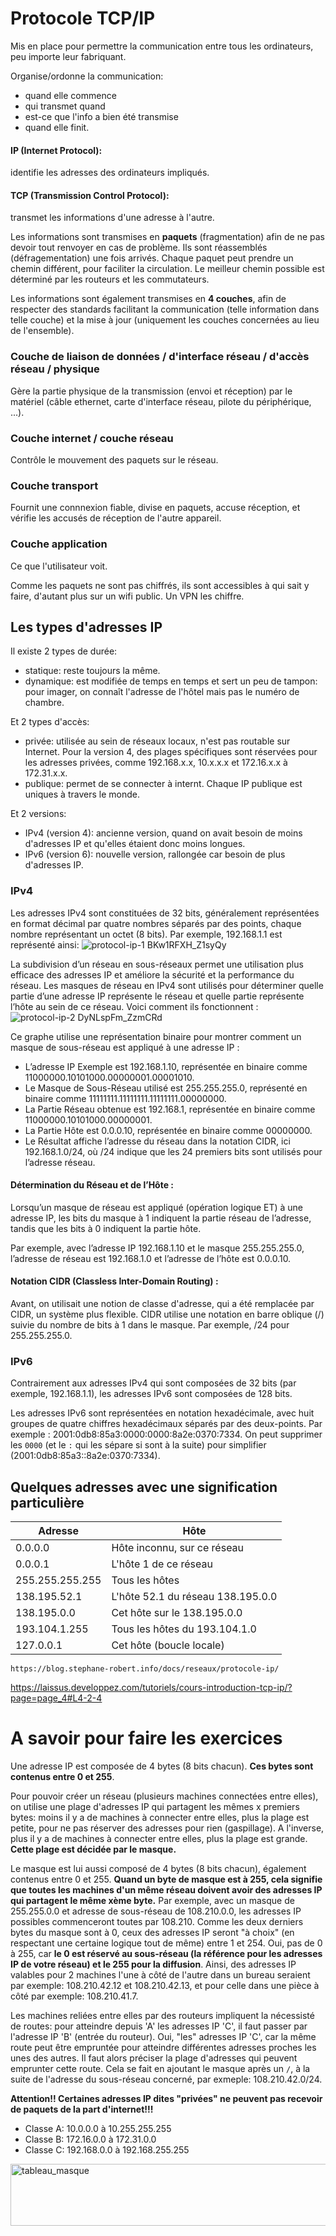 # Protocole TCP/IP

Mis en place pour permettre la communication entre tous les ordinateurs, peu importe leur fabriquant.

Organise/ordonne la communication: 
- quand elle commence
- qui transmet quand
- est-ce que l'info a bien été transmise
- quand elle finit.

#### IP (Internet Protocol): 
identifie les adresses des ordinateurs impliqués.

#### TCP (Transmission Control Protocol):
transmet les informations d'une adresse à l'autre.


Les informations sont transmises en **paquets** (fragmentation) afin de ne pas devoir tout renvoyer en cas de problème. Ils sont réassemblés (défragementation) une fois arrivés. Chaque paquet peut prendre un chemin différent, pour faciliter la circulation. Le meilleur chemin possible est déterminé par les routeurs et les commutateurs.

Les informations sont également transmises en **4 couches**, afin de respecter des standards facilitant la communication (telle information dans telle couche) et la mise à jour (uniquement les couches concernées au lieu de l'ensemble).

### Couche de liaison de données / d'interface réseau / d'accès réseau / physique 
Gère la partie physique de la transmission (envoi et réception) par le matériel (câble ethernet, carte d'interface réseau, pilote du périphérique, ...).

### Couche internet / couche réseau
Contrôle le mouvement des paquets sur le réseau.

### Couche transport
Fournit une connnexion fiable, divise en paquets, accuse réception, et vérifie les accusés de réception de l'autre appareil.

### Couche application
Ce que l'utilisateur voit.

Comme les paquets ne sont pas chiffrés, ils sont accessibles à qui sait y faire, d'autant plus sur un wifi public. Un VPN les chiffre.

## Les types d'adresses IP
Il existe 2 types de durée:
- statique: reste toujours la même.
- dynamique: est modifiée de temps en temps et sert un peu de tampon: pour imager, on connaît l'adresse de l'hôtel mais pas le numéro de chambre.

Et 2 types d'accès:
- privée: utilisée au sein de réseaux locaux, n'est pas routable sur Internet. Pour la version 4, des plages spécifiques sont réservées pour les adresses privées, comme 192.168.x.x, 10.x.x.x et 172.16.x.x à 172.31.x.x.
- publique: permet de se connecter à internt. Chaque IP publique est uniques à travers le monde. 

Et 2 versions:
- IPv4 (version 4): ancienne version, quand on avait besoin de moins d'adresses IP et qu'elles étaient donc moins longues.
- IPv6 (version 6): nouvelle version, rallongée car besoin de plus d'adresses IP.

### IPv4
Les adresses IPv4 sont constituées de 32 bits, généralement représentées en format décimal par quatre nombres séparés par des points, chaque nombre représentant un octet (8 bits). Par exemple, 192.168.1.1 est représenté ainsi:
![protocol-ip-1 BKw1RFXH_Z1syQy](https://github.com/user-attachments/assets/6ee37ff5-2ae9-4070-b551-26e1a4bbe0e4)

La subdivision d’un réseau en sous-réseaux permet une utilisation plus efficace des adresses IP et améliore la sécurité et la performance du réseau. Les masques de réseau en IPv4 sont utilisés pour déterminer quelle partie d’une adresse IP représente le réseau et quelle partie représente l’hôte au sein de ce réseau. Voici comment ils fonctionnent :
![protocol-ip-2 DyNLspFm_ZzmCRd](https://github.com/user-attachments/assets/fdd55f2e-c7da-4d30-b8ec-ae64fb1418e1)

Ce graphe utilise une représentation binaire pour montrer comment un masque de sous-réseau est appliqué à une adresse IP :
- L’adresse IP Exemple est 192.168.1.10, représentée en binaire comme 11000000.10101000.00000001.00001010.
- Le Masque de Sous-Réseau utilisé est 255.255.255.0, représenté en binaire comme 11111111.11111111.11111111.00000000.
- La Partie Réseau obtenue est 192.168.1, représentée en binaire comme 11000000.10101000.00000001.
- La Partie Hôte est 0.0.0.10, représentée en binaire comme 00000000.
- Le Résultat affiche l’adresse du réseau dans la notation CIDR, ici 192.168.1.0/24, où /24 indique que les 24 premiers bits sont utilisés pour l’adresse réseau.

#### Détermination du Réseau et de l’Hôte :
Lorsqu’un masque de réseau est appliqué (opération logique ET) à une adresse IP, les bits du masque à 1 indiquent la partie réseau de l’adresse, tandis que les bits à 0 indiquent la partie hôte.

Par exemple, avec l’adresse IP 192.168.1.10 et le masque 255.255.255.0, l’adresse de réseau est 192.168.1.0 et l’adresse de l’hôte est 0.0.0.10.

#### Notation CIDR (Classless Inter-Domain Routing) :

Avant, on utilisait une notion de classe d'adresse, qui a été remplacée par CIDR, un système plus flexible. CIDR utilise une notation en barre oblique (/) suivie du nombre de bits à 1 dans le masque. Par exemple, /24 pour 255.255.255.0.



### IPv6
Contrairement aux adresses IPv4 qui sont composées de 32 bits (par exemple, 192.168.1.1), les adresses IPv6 sont composées de 128 bits. 

Les adresses IPv6 sont représentées en notation hexadécimale, avec huit groupes de quatre chiffres hexadécimaux séparés par des deux-points. Par exemple : 2001:0db8:85a3:0000:0000:8a2e:0370:7334. On peut supprimer les ``0000`` (et le ``:`` qui les sépare si sont à la suite) pour simplifier (2001:0db8:85a3::8a2e:0370:7334).


## Quelques adresses avec une signification particulière

| Adresse | Hôte |
| ------------- | ------------- |
| 0.0.0.0 | Hôte inconnu, sur ce réseau  |
| 0.0.0.1 | L'hôte 1 de ce réseau  |
| 255.255.255.255 | Tous les hôtes |
| 138.195.52.1 | L'hôte 52.1 du réseau 138.195.0.0  |
| 138.195.0.0 | Cet hôte sur le 138.195.0.0  |
| 193.104.1.255 | Tous les hôtes du 193.104.1.0  |
| 127.0.0.1 | Cet hôte (boucle locale)  |

 	https://blog.stephane-robert.info/docs/reseaux/protocole-ip/
  https://laissus.developpez.com/tutoriels/cours-introduction-tcp-ip/?page=page_4#L4-2-4

 # A savoir pour faire les exercices

Une adresse IP est composée de 4 bytes (8 bits chacun). **Ces bytes sont contenus entre 0 et 255**.

Pour pouvoir créer un réseau (plusieurs machines connectées entre elles), on utilise une plage d'adresses IP qui partagent les mêmes x premiers bytes: moins il y a de machines à connecter entre elles, plus la plage est petite, pour ne pas réserver des adresses pour rien (gaspillage). A l'inverse, plus il y a de machines à connecter entre elles, plus la plage est grande. **Cette plage est décidée par le masque.**

Le masque est lui aussi composé de 4 bytes (8 bits chacun), également contenus entre 0 et 255. **Quand un byte de masque est à 255, cela signifie que toutes les machines d'un même réseau doivent avoir des adresses IP qui partagent le même xème byte.** Par exemple, avec un masque de 255.255.0.0 et adresse de sous-réseau de 108.210.0.0, les adresses IP possibles commenceront toutes par 108.210. Comme les deux derniers bytes du masque sont à 0, ceux des adresses IP seront "à choix" (en respectant une certaine logique tout de même) entre 1 et 254. Oui, pas de 0 à 255, car **le 0 est réservé au sous-réseau (la référence pour les adresses IP de votre réseau) et le 255 pour la diffusion**. Ainsi, des adresses IP valables pour 2 machines l'une à côté de l'autre dans un bureau seraient par exemple: 108.210.42.12 et 108.210.42.13, et pour celle dans une pièce à côté par exemple: 108.210.41.7.

Les machines reliées entre elles par des routeurs impliquent la nécessisté de routes: pour atteindre depuis 'A' les adresses IP 'C', il faut passer par l'adresse IP 'B' (entrée du routeur). Oui, "les" adresses IP 'C', car la même route peut être empruntée pour atteindre différentes adresses proches les unes des autres. Il faut alors préciser la plage d'adresses qui peuvent emprunter cette route. Cela se fait en ajoutant le masque après un ``/``, à la suite de l'adresse du sous-réseau concerné, par exmeple: 108.210.42.0/24.

**Attention!! Certaines adresses IP dites "privées" ne peuvent pas recevoir de paquets de la part d'internet!!!**
- Classe A: 10.0.0.0 à 10.255.255.255
- Classe B: 172.16.0.0 à 172.31.0.0
- Classe C: 192.168.0.0 à 192.168.255.255

<img width="1166" height="99" alt="tableau_masque" src="https://github.com/user-attachments/assets/03c67af6-6927-4caf-8a65-1d823f82d7f9" />

